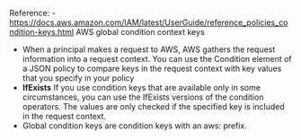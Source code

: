 Reference: - https://docs.aws.amazon.com/IAM/latest/UserGuide/reference_policies_condition-keys.html
AWS global condition context keys

* When a principal makes a request to AWS, AWS gathers the request information into a request context. You can use the Condition element of a JSON policy to compare keys in the request context with key values that you specify in your policy
* **IfExists**  If you use condition keys that are available only in some circumstances, you can use the IfExists versions of the condition operators. The values are only checked if the specified key is included in the request context.
* Global condition keys are condition keys with an aws: prefix.
